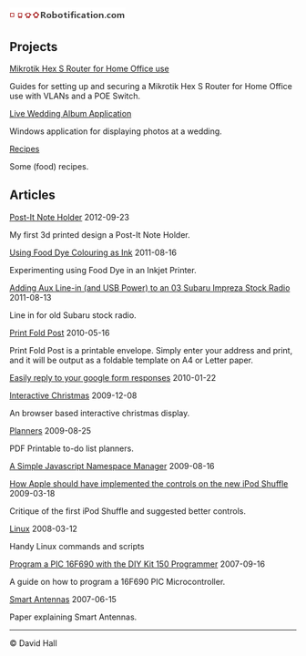 # ![Robotification.com](robotification.png)

## Projects

[Mikrotik Hex S Router for Home Office use](https://github.com/hallzhallz/Mikrotik-Hex-S)

Guides for setting up and securing a Mikrotik Hex S Router for Home Office use with VLANs and a POE Switch.

[Live Wedding Album Application](https://github.com/hallzhallz/LiveWeddingAlbum)

Windows application for displaying photos at a wedding.

[Recipes](/Articles/Recipes)

Some (food) recipes.

## Articles

[Post-It Note Holder](/Articles/PostItHolder) 2012-09-23

My first 3d printed design a Post-It Note Holder.


[Using Food Dye Colouring as Ink](/Articles/FoodDyeInk)
2011-08-16

Experimenting using Food Dye in an Inkjet Printer.


[Adding Aux Line-in (and USB Power) to an 03 Subaru Impreza Stock Radio](/Articles/LineInSubaruImprezaStockRadio)
2011-08-13

Line in for old Subaru stock radio.


[Print Fold Post](https://hallzhallz.github.io/Articles/PrintFoldPost/index.htm)
2010-05-16

Print Fold Post is a printable envelope. Simply enter your address and print, and it will be output as a foldable template on A4 or Letter paper.

[Easily reply to your google form responses](/Articles/GoogleFormReply)
2010-01-22


[Interactive Christmas](/Articles/InteractiveChristmas)
2009-12-08

An browser based interactive christmas display.

[Planners](/Articles/Planners)
2009-08-25

PDF Printable to-do list planners.


[A Simple Javascript Namespace Manager](/Articles/JavascriptNamespaceManager.md)
2009-08-16


[How Apple should have implemented the controls on the new iPod Shuffle](/Articles/AppleShuffle)
2009-03-18

Critique of the first iPod Shuffle and suggested better controls.

[Linux](/Articles/Linux)
2008-03-12

Handy Linux commands and scripts


[Program a PIC 16F690 with the DIY Kit 150 Programmer](/Articles/PicProgramming)
2007-09-16

A guide on how to program a 16F690 PIC Microcontroller.


[Smart Antennas](./Articles/SmartAntennas)
2007-06-15

Paper explaining Smart Antennas.

---

&copy; David Hall
